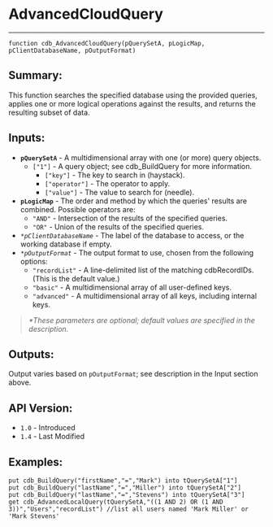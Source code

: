 # AdvancedCloudQuery
---
```
function cdb_AdvancedCloudQuery(pQuerySetA, pLogicMap, pClientDatabaseName, pOutputFormat)
```
## Summary:
This function searches the specified database using the provided queries, applies one or more logical operations against the results, and returns the resulting subset of data.

## Inputs:
* **`pQuerySetA`** - A multidimensional array with one (or more) query objects.
  * `["1"]` - A query object; see cdb_BuildQuery for more information.
    * `["key"]` - The key to search in (haystack).
    * `["operator"]` - The operator to apply.
    * `["value"]` - The value to search for (needle).
* **`pLogicMap`** - The order and method by which the queries' results are combined. Possible operators are:
  * `"AND"` - Intersection of the results of the specified queries.
  * `"OR"` - Union of the results of the specified queries.
* _`*pClientDatabaseName`_ - The label of the database to access, or the working database if empty.
* _`*pOutputFormat`_ - The output format to use, chosen from the following options:
  * `"recordList"` - A line-delimited list of the matching cdbRecordIDs. (This is the default value.)
  * `"basic"` - A multidimensional array of all user-defined keys.
  * `"advanced"` - A multidimensional array of all keys, including internal keys.

> _*These parameters are optional; default values are specified in the description._

## Outputs:
Output varies based on `pOutputFormat`; see description in the Input section above.

## API Version:
* `1.0` - Introduced
* `1.4` - Last Modified

## Examples:
```
put cdb_BuildQuery("firstName","=","Mark") into tQuerySetA["1"]
put cdb_BuildQuery("lastName","=","Miller") into tQuerySetA["2"]
put cdb_BuildQuery("lastName","=","Stevens") into tQuerySetA["3"]
get cdb_AdvancedLocalQuery(tQuerySetA,"((1 AND 2) OR (1 AND 3))","Users","recordList") //list all users named 'Mark Miller' or 'Mark Stevens'
```
